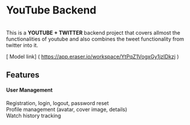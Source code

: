 <h1><b>YouTube Backend</b></h1><br>
This is a <b>YOUTUBE + TWITTER</b> backend project that covers allmost the functionalities of youtube and also combines the tweet functionality from twitter into it. 

[ Model link] ( https://app.eraser.io/workspace/YtPqZ1VogxGy1jzIDkzj )

<h2>Features</h2>
<h4>User Management</h4>
Registration, login, logout, password reset<br>
Profile management (avatar, cover image, details)<br>
Watch history tracking
